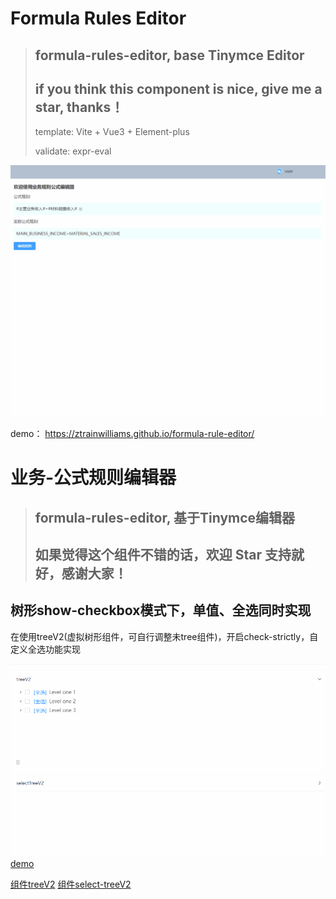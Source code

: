 
# Formula Rules Editor

> ## formula-rules-editor, base Tinymce Editor
> 
> ## if you think this component is nice, give me a star, thanks！
> 
> template: Vite + Vue3 + Element-plus 
> 
> validate: expr-eval



![](./src/assets/image/formula-rule-handle.gif)

demo： https://ztrainwilliams.github.io/formula-rule-editor/


# 业务-公式规则编辑器

> ## formula-rules-editor, 基于Tinymce编辑器
> 
> ## 如果觉得这个组件不错的话，欢迎 Star 支持就好，感谢大家！
> 

## 树形show-checkbox模式下，单值、全选同时实现

在使用treeV2(虚拟树形组件，可自行调整未tree组件)，开启check-strictly，自定义全选功能实现

![](./src/assets/image/select-tree.gif)
[demo](https://ztrainwilliams.github.io/formula-rule-editor/#/select-tree)

[组件treeV2](https://github.com/ZTrainWilliams/formula-rule-editor/tree/master/src/components/treeV2/index.vue)
[组件select-treeV2](https://github.com/ZTrainWilliams/formula-rule-editor/tree/master/src/components/select-treeV2/index.vue)

